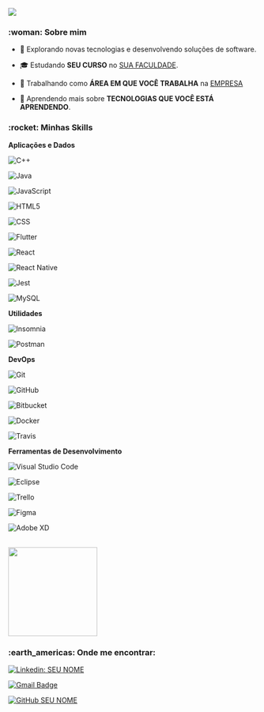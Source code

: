 
![](https://komarev.com/ghpvc/?username=VanessaSwerts&color=006bed)

 

<h3> :woman:  Sobre mim </h3>

 

- 🤔   Explorando novas tecnologias e desenvolvendo soluções de software.

- 🎓   Estudando **SEU CURSO** no <a href="link da sua faculdade">SUA FACULDADE</a>.

- 💼   Trabalhando como **ÁREA EM QUE VOCÊ TRABALHA** na <a href="LINK DA EMPRESA">EMPRESA</a>

- 🌱   Aprendendo mais sobre **TECNOLOGIAS QUE VOCÊ ESTÁ APRENDENDO**.

 

<h3> :rocket:  Minhas Skills </h3>

 

**Aplicações e Dados**

 

  ![C++](https://img.shields.io/badge/-C++-333333?style=flat&logo=C%2B%2B&logoColor=00599C)

  ![Java](https://img.shields.io/badge/-Java-333333?style=flat&logo=Java&logoColor=007396)

  ![JavaScript](https://img.shields.io/badge/-JavaScript-333333?style=flat&logo=javascript)

  ![HTML5](https://img.shields.io/badge/-HTML5-333333?style=flat&logo=HTML5)

  ![CSS](https://img.shields.io/badge/-CSS-333333?style=flat&logo=CSS3&logoColor=1572B6)

  ![Flutter](https://img.shields.io/badge/-Flutter-333333?style=flat&logo=Flutter)

  ![React](https://img.shields.io/badge/-React-333333?style=flat&logo=react)

  ![React Native](https://img.shields.io/badge/-React%20Native-333333?style=flat&logo=react)

  ![Jest](https://img.shields.io/badge/-Jest-333333?style=flat&logo=jest)

  ![MySQL](https://img.shields.io/badge/-MySQL-333333?style=flat&logo=mysql)

 

**Utilidades**

 

  ![Insomnia](https://img.shields.io/badge/-Insomnia-333333?style=flat&logo=insomnia)

  ![Postman](https://img.shields.io/badge/-Postman-333333?style=flat&logo=postman)

 

**DevOps**

 

  ![Git](https://img.shields.io/badge/-Git-333333?style=flat&logo=git)

  ![GitHub](https://img.shields.io/badge/-GitHub-333333?style=flat&logo=github)

  ![Bitbucket](https://img.shields.io/badge/-Bitbucket-333333?style=flat&logo=bitbucket)

  ![Docker](https://img.shields.io/badge/-Docker-333333?style=flat&logo=docker)

  ![Travis](https://img.shields.io/badge/-Travis-333333?style=flat&logo=travis)

 

**Ferramentas de Desenvolvimento**

 

  ![Visual Studio Code](https://img.shields.io/badge/-Visual%20Studio%20Code-333333?style=flat&logo=visual-studio-code&logoColor=007ACC)

  ![Eclipse](https://img.shields.io/badge/-Eclipse-333333?style=flat&logo=eclipse-ide&logoColor=2C2255)

  ![Trello](https://img.shields.io/badge/-Trello-333333?style=flat&logo=trello&logoColor=007ACC)

  ![Figma](https://img.shields.io/badge/-Figma-333333?style=flat&logo=figma&logoColor=007ACC)

  ![Adobe XD](https://img.shields.io/badge/-Adobe%20XD-333333?style=flat&logo=adobe-xd&logoColor=007ACC)

 

<br/>

 

<a href="https://github.com/VanessaSwerts">

  <img height="180em" src="https://github-readme-stats.vercel.app/api?username=VanessaSwerts&theme=dracula&show_icons=true" />

</a>

 

<br/>

 

<h3> :earth_americas:  Onde me encontrar: </h3> 

 

[![Linkedin: SEU NOME](https://img.shields.io/badge/-USERNAME-blue?style=flat-square&logo=Linkedin&logoColor=white&link=LINK-DO-SEU-LINKEDIN)](LINK-DO-SEU-LINKEDIN)

[![Gmail Badge](https://img.shields.io/badge/-seuemail@email.com-006bed?style=flat-square&logo=Gmail&logoColor=white&link=mailto:SEU-EMAIL)](mailto:SEU-EMAIL)

[![GitHub SEU NOME]( https://img.shields.io/github/followers/VanessaSwerts?label=follow&style=social)](LINK-DO-SEU-GITHUB)

 
